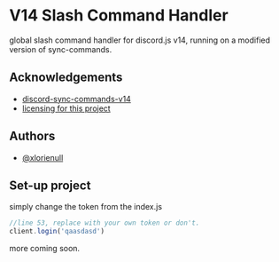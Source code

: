 
# V14 Slash Command Handler

global slash command handler for discord.js v14, running on a modified version of sync-commands.

## Acknowledgements

 - [discord-sync-commands-v14](command-handler-v14)
 - [licensing for this project](https://github.com/matiassingers/awesome-readme)


## Authors

- [@xlorienull](https://github.com/xlorienull)


## Set-up project

simply change the token from the index.js
```javascript
//line 53, replace with your own token or don't.
client.login('qaasdasd')

```

more coming soon.
